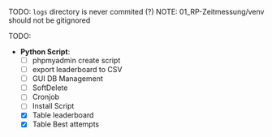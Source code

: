 TODO: `logs` directory is never commited (?)
NOTE: 01_RP-Zeitmessung/venv should not be gitignored

TODO:
- **Python Script**:
  - [ ] phpmyadmin create script
  - [ ] export leaderboard to CSV
  - [ ] GUI DB Management
  - [ ] SoftDelete
  - [ ] Cronjob
  - [ ] Install Script
  - [x] Table leaderboard
  - [x] Table Best attempts
